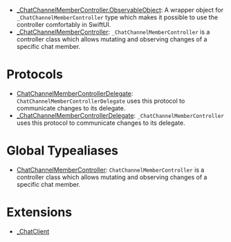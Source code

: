 
  - [\_ChatChannelMemberController.ObservableObject](/_ChatChannelMemberController_ObservableObject):
    A wrapper object for `_ChatChannelMemberController` type which makes it possible to use the controller
    comfortably in SwiftUI.
  - [\_ChatChannelMemberController](/_ChatChannelMemberController):
    `_ChatChannelMemberController` is a controller class which allows mutating and observing changes of a specific chat member.

# Protocols

  - [ChatChannelMemberControllerDelegate](/ChatChannelMemberControllerDelegate):
    `ChatChannelMemberControllerDelegate` uses this protocol to communicate changes to its delegate.
  - [\_ChatChannelMemberControllerDelegate](/_ChatChannelMemberControllerDelegate):
    `_ChatChannelMemberController` uses this protocol to communicate changes to its delegate.

# Global Typealiases

  - [ChatChannelMemberController](/ChatChannelMemberController):
    `ChatChannelMemberController` is a controller class which allows mutating and observing changes of a specific chat member.

# Extensions

  - [\_ChatClient](/_ChatClient)
